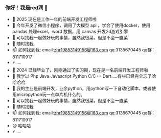### 你好！我是red润 👋
- 🔭 2025 现在是工作一年的前端开发工程师啦
- 🌱 今年开发了微信小程序，调用了大模型 api ，学会了使用docker，使用 pandas 处理excel，word 数据，用 canvas 开发2d游戏引擎
- 🤔 可以找我一起做好玩的事情，虽然我很菜，但是不会一直菜
- 💬 随时找我
- 📫 如何找到我: email:zhr19853149156@163.com qq:3135670445 qq群：811710917
- ⚡ ....
- 🔭 2024 已经毕业了，刚刚通过了实习期，现在是一名前端开发工程师啦
- 🌱 我学过 Php Java Javascript Python C/C++ Dart.....有些已经完全忘了哈哈哈哈
- 👯 我的主业是前端开发，业余python，用python写一下自动化脚本，或者使用micropython玩一点单片机什么的。
- 🤔 可以找我一起做好玩的事情，虽然我很菜，但是不会一直菜
- 💬 随时找我
- 📫 如何找到我: email:zhr19853149156@163.com qq:3135670445 qq群：811710917
- 😄 哈哈哈
- ⚡ ....
